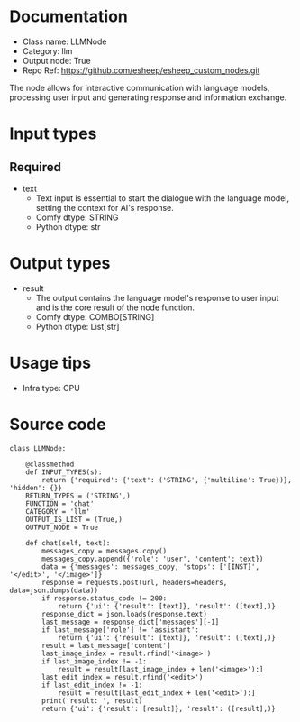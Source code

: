 # Documentation
- Class name: LLMNode
- Category: llm
- Output node: True
- Repo Ref: https://github.com/esheep/esheep_custom_nodes.git

The node allows for interactive communication with language models, processing user input and generating response and information exchange.

# Input types
## Required
- text
    - Text input is essential to start the dialogue with the language model, setting the context for AI's response.
    - Comfy dtype: STRING
    - Python dtype: str

# Output types
- result
    - The output contains the language model's response to user input and is the core result of the node function.
    - Comfy dtype: COMBO[STRING]
    - Python dtype: List[str]

# Usage tips
- Infra type: CPU

# Source code
```
class LLMNode:

    @classmethod
    def INPUT_TYPES(s):
        return {'required': {'text': ('STRING', {'multiline': True})}, 'hidden': {}}
    RETURN_TYPES = ('STRING',)
    FUNCTION = 'chat'
    CATEGORY = 'llm'
    OUTPUT_IS_LIST = (True,)
    OUTPUT_NODE = True

    def chat(self, text):
        messages_copy = messages.copy()
        messages_copy.append({'role': 'user', 'content': text})
        data = {'messages': messages_copy, 'stops': ['[INST]', '</edit>', '</image>']}
        response = requests.post(url, headers=headers, data=json.dumps(data))
        if response.status_code != 200:
            return {'ui': {'result': [text]}, 'result': ([text],)}
        response_dict = json.loads(response.text)
        last_message = response_dict['messages'][-1]
        if last_message['role'] != 'assistant':
            return {'ui': {'result': [text]}, 'result': ([text],)}
        result = last_message['content']
        last_image_index = result.rfind('<image>')
        if last_image_index != -1:
            result = result[last_image_index + len('<image>'):]
        last_edit_index = result.rfind('<edit>')
        if last_edit_index != -1:
            result = result[last_edit_index + len('<edit>'):]
        print('result: ', result)
        return {'ui': {'result': [result]}, 'result': ([result],)}
```